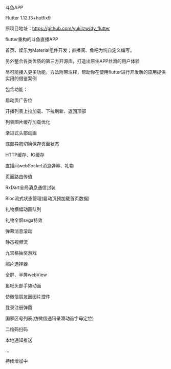 斗鱼APP

Flutter 1.12.13+hotfix9

原项目地址：https://github.com/yukilzw/dy_flutter


flutter重构的斗鱼直播APP

首页、娱乐为Material组件开发；直播间、鱼吧为纯自定义编写。

另外整合各类优质的第三方开源库，打造出原生APP丝滑的用户体验

尽可能接入更多功能，方法附带注释，帮助你在使用flutter进行开发新的应用提供实用的借鉴案例



包含功能：

启动页广告位

开播列表上拉加载、下拉刷新、返回顶部

列表图片缓存加载优化

渐进式头部动画

底部导航切换保存页面状态

HTTP缓存、IO缓存

直播间webSocket消息弹幕、礼物

页面路由传值

RxDart全局消息通信封装

Bloc流式状态管理(启动页预加载首页数据)

礼物横幅动画队列

礼物全屏svga特效

弹幕消息滚动

静态视频流

九宫格抽奖游戏

照片选择器

全屏、半屏webView

鱼吧头部手势动画

仿微信朋友圈图片控件

登录注册弹窗

国家区号列表(仿微信通讯录滑动首字母定位)

二维码扫码

本地通知推送

...

持续增加中
